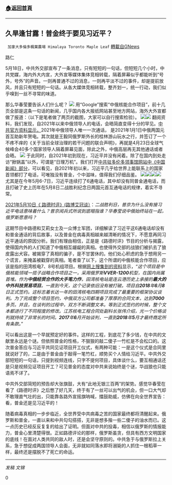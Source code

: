 ###  [:house:返回首頁](https://github.com/ourhimalayas/txt)
---

## 久旱逢甘露！普金终于要见习近平？
` 加拿大多倫多楓葉農場 Himalaya Toronto Maple Leaf` [轉載自GNews](https://gnews.org/zh-hans/1253724/)

路仁

5月18日，中共外交部宣布了一条消息，只有短短的一句话，但短短几个小时，中共党媒，海内外大内宣，大外宣等媒体集体竞相转载，隔着屏幕似乎都能听到“号外，号外”的声音。一则再普通不过的消息，一则再平淡不过的事件，却是提前放风，并且只有短短的一句话。从各大媒体竞相转载，整齐划一，统一行动，我们似乎嗅到一丝不寻常的味道。

那么华春莹要告诉人们什么呢？
![]()![](https://gnews-media-offload.s3.amazonaws.com/wp-content/uploads/2021/05/18090508/vvSDV.jpg)
用“Google”搜索“中俄核能合作项目”，前十几页全部是这条一句话的新闻，几乎国内各大报纸网站甚至地方网站，海外大外宣都做了报道：（以下是笔者做了两页的截图，大家可以自行搜索检验）。
![]()![](https://gnews-media-offload.s3.amazonaws.com/wp-content/uploads/2021/05/18090454/eeeeee.jpg)![]()![](https://gnews-media-offload.s3.amazonaws.com/wp-content/uploads/2021/05/18090440/yyyyyyyyyyy.jpg)
翻阅资料，我们发现，自2021年以来中俄领导人的电话，会晤简直变得十分的罕见。[中共官方资料显示，](http://ru.china-embassy.org/chn/zxdt/)2021年中俄领导人唯一一次通话， 是2021年1月1日中俄两国元首互助新年贺电。其次就是王毅同俄罗斯外长的桂林游山玩水之行，并签订了一个不疼不痒的《关于当前全球治理的若干问题的联合声明》，再就是4月23日全球气候峰会40多个国家领导人隔着屏幕见面，除此之外，中俄高层再无其他通话或者会晤。
![]()![](https://gnews-media-offload.s3.amazonaws.com/wp-content/uploads/2021/05/18090428/xxxxxxxxxxxxxxxxxxx.jpg)
于此同时，自2021年初到现在，习近平并没有闲着。除了在国内到处走访“掀锅盖”以外，可谓是“日理万机”。我们打开[中共驻多伦多领事馆网站中《中国新闻》部分](https://www.fmprc.gov.cn/ce/cgtrt/chn/zgxw/default.htm)，可以看见，自2021年初以来，习近平几乎给世界上能联系上的国家首领都打了电话，可唯独没有普金，个中滋味，值得我们仔细品鉴。
![]()![](https://gnews-media-offload.s3.amazonaws.com/wp-content/uploads/2021/05/18090418/%E7%BB%B4%E5%BA%A6.jpg)![]()![](https://gnews-media-offload.s3.amazonaws.com/wp-content/uploads/2021/05/18090406/%E5%93%AA%E9%87%8C.jpg)![]()![](https://gnews-media-offload.s3.amazonaws.com/wp-content/uploads/2021/05/18090355/%E5%9C%A8%E5%93%AA%E9%87%8C.jpg)![]()![](https://gnews-media-offload.s3.amazonaws.com/wp-content/uploads/2021/05/18090346/%E6%97%B6%E9%97%B4.jpg)
尤其是在今年5月6-7日，习近平连续打了6通电话，其中却没有同普金通电话，而且打破了史上历年在5月8日二战胜利纪念日两国元首互通电话的规律，着实不寻常。

[2021年5月10日《 路德时评》(路博艾冠谈）](https://www.youtube.com/watch?v=IwPbegzx1lU)：*二战胜利日，普京为什么没有接习近平电话意味着什么？普京阅兵式所说到底暗指谁？华春莹说中俄始终站在一起，俄罗斯愿意吗？*

这期节目中路德和艾莉女士及一众博士军团，详细解读了习近平这6通电话却没有和普金通话的背后故事，以及普金在病毒真相越来越清晰的情况下，不愿意再同习近平通话的原因分析。我们有理由相信，正是是《路德时评》节目的分析与揭露，使得国内外的人们知道了中俄相互龌龊的真相。也使得外交部的战狼们被扒去了狼皮露出犬容。被揭穿了真相的骗子，是不甘罢休的。他们处心积虑的急于想用另一个谎言，来掩盖被戳穿的真相。笔者查了以下，这个所谓的中俄核能合作项目，应该是指的田湾核电7、8号机组项目。根据[网上搜集到的资料](https://news.bjx.com.cn/html/20210329/1144424.shtml)显示，“*这个项目是中俄核能领域一揽子战略合作项目之一，采用俄罗斯**VVER-1200**机型，在国内尚属首堆。作为**中俄经贸合作的大手笔力作**，田湾核电站是连云港历史上承接的**最大的中外科技贸易项目**。一直到今天，这个记录依旧没有被打破。项目自**2018**年**6**月**8**日正式签约。这标志着长达一年的田湾核电四期项目完成了最重要的框架协议谈判。为了完成整个项目签约，中俄双方公司都准备了厚厚的合同文本，达到**7000**多页。并且，在谈判的过程中，双方不断调整文本。等到正式签约的时候，整个文本都进行了不同程度的修改。江苏核电工程合同处副科长张伟介绍，光一个价格谈判就持续了非常长的时间。**2017**年**6**月开始谈判，一直到**2018**年**5**月才最终商定所有条款。*”

可以看出这是一个早就预定好的事件。这样的工程，到底花了多少钱，在中共的文献里永远是个谜。但依照普金的性格，不狠狠的敲二傻子一竹杠是不会松口的。这次普金答应与习近平共同见证项目开工仪式，有两种可能：一是这个仪式是合同里就说好了的，二是由于普金由于敲得一笔竹杠，顺势买个人情给习近平。中共外交部短短的一句话，只提到视频连线，只字不提何项目，具体谈什么，要互相通话还是只是视频见证项目开工？可见普金的态度对中共来说始终是个谜，华战狼也只能语焉不详了。

中共外交部简短的预告却大张旗鼓，大有“此地无银三百两”的架势。感觉华春莹在看了《路德时评》之后憋了好几天，终于有了一丝可以出气的机会，但一口大气却不敢理直气壮的出，只能靠各路外宣摇旗呐喊，擂鼓助威，仿佛在向全世界宣告：看，普金还是见习近平的！

随着病毒真相的一步步临近，全世界受中共病毒之苦的国家最终都将清醒起来。俄罗斯和普金，一直以来和中共勾勾搭搭，无非是想多揩一些二傻子的油水而已。这一点历史已经反反复复的给出了证明。但面对中共的投毒，相信以俄罗斯的情报能力，普金心里清楚得很。正如路德评论的那样，俄罗斯虽贪，但具有西方文明国家的底线！在面对人类共同的敌人时，还是会坚守原则的。中共急于与俄罗斯拉上关系，急于想促成两国领导人会面，无非就如同落水即将溺毙的人抓住一根稻草一样，最终还是摆脱不了死亡的命运。

* * *

*发稿 文锦*

0
